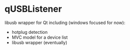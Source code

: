 # qUSBListener
libusb wrapper for Qt including (windows focused for now):
  - hotplug detection
  - MVC model for a device list
  - libusb wrapper (eventually)
